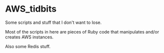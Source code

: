 AWS_tidbits
===========

Some scripts and stuff that I don't want to lose.

Most of the scripts in here are pieces of Ruby code that manipulates and/or creates AWS instances.

Also some Redis stuff.
